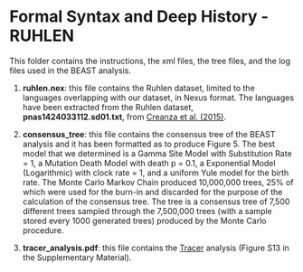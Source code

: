 # Formal Syntax and Deep History - RUHLEN
This folder contains the instructions, the xml files, the tree files, and the log files used in the BEAST analysis.

1. **ruhlen.nex**: this file contains the Ruhlen dataset, limited to the languages overlapping with our dataset, in Nexus format. The languages have been extracted from the Ruhlen dataset,  **pnas1424033112.sd01.txt**, from [Creanza et al. (2015)](https://www.pnas.org/content/112/5/1265).

2. **consensus_tree**: this file contains the consensus tree of the BEAST analysis and it has been formatted as to produce Figure 5. The best model that we determined is a Gamma Site Model with Substitution Rate = 1, a Mutation Death Model with death p = 0.1, a Exponential Model (Logarithmic) with clock rate = 1, and a uniform Yule model for the birth rate. The Monte Carlo Markov Chain produced 10,000,000 trees, 25% of which were used for the burn-in and discarded for the purpose of the calculation of the consensus tree. The tree is a consensus tree of 7,500 different trees sampled through the 7,500,000 trees (with a sample stored every 1000 generated trees) produced by the Monte Carlo procedure.

3. **tracer_analysis.pdf**: this file contains the [Tracer](https://beast.community/tracer) analysis (Figure S13 in the Supplementary Material).

